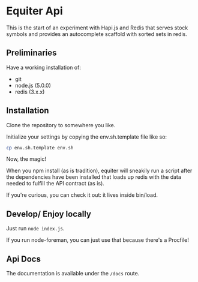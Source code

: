 Equiter Api
============

This is the start of an experiment with Hapi.js and Redis that serves
stock symbols and provides an autocomplete scaffold with sorted sets in
redis.

## Preliminaries

Have a working installation of:
* git
* node.js (5.0.0)
* redis (3.x.x)

## Installation

Clone the repository to somewhere you like.

Initialize your settings by copying the env.sh.template file like so:

```sh
cp env.sh.template env.sh
```

Now, the magic!

When you npm install (as is tradition), equiter will sneakily run a
script after the dependencies have been installed that loads up redis
with the data needed to fulfill the API contract (as is).

If you're curious, you can check it out: it lives inside bin/load.

## Develop/ Enjoy locally

Just run ```node index.js```.

If you run node-foreman, you can just use that because there's a
Procfile!

## Api Docs
The documentation is available under the ```/docs``` route.
